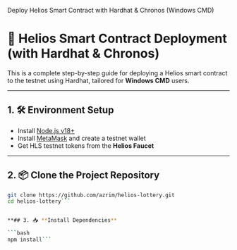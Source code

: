  Deploy Helios Smart Contract with Hardhat & Chronos (Windows CMD)
 # 🚀 Helios Smart Contract Deployment (with Hardhat & Chronos)

This is a complete step-by-step guide for deploying a Helios smart contract to the testnet using Hardhat, tailored for **Windows CMD** users.

---

## 1. 🛠️ Environment Setup

- Install [Node.js v18+](https://nodejs.org/)
- Install [MetaMask](https://metamask.io/) and create a testnet wallet
- Get HLS testnet tokens from the **Helios Faucet**

---

## 2. 📦 Clone the Project Repository

```bash
git clone https://github.com/azrim/helios-lottery.git
cd helios-lottery```


**## 3. 📥 **Install Dependencies**

```bash
npm install```

